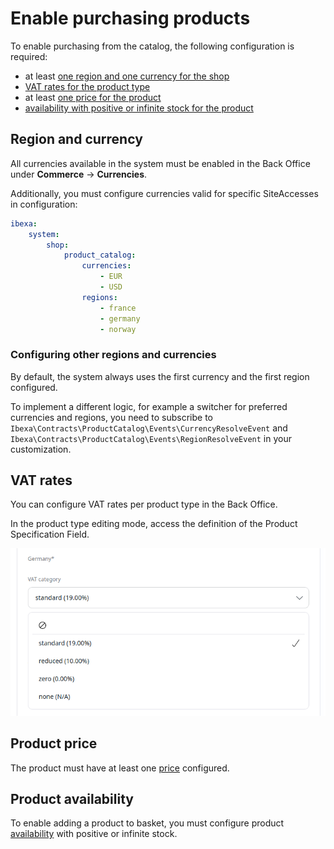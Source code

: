 # Enable purchasing products

To enable purchasing from the catalog, the following configuration is required:

- at least [one region and one currency for the shop](#region-and-currency)
- [VAT rates for the product type](#vat-rates)
- at least [one price for the product](../pricing/price_engine.md)
- [availability with positive or infinite stock for the product](catalog.md#product-availability-and-stock)

## Region and currency

All currencies available in the system must be enabled in the Back Office under **Commerce** -> **Currencies**.

Additionally, you must configure currencies valid for specific SiteAccesses in configuration:

``` yaml
ibexa:
    system:
        shop:
            product_catalog:
                currencies:
                    - EUR
                    - USD
                regions:
                    - france
                    - germany
                    - norway
```

### Configuring other regions and currencies

By default, the system always uses the first currency and the first region configured.

To implement a different logic, for example a switcher for preferred currencies and regions,
you need to subscribe to `Ibexa\Contracts\ProductCatalog\Events\CurrencyResolveEvent`
and `Ibexa\Contracts\ProductCatalog\Events\RegionResolveEvent` in your customization.

## VAT rates

You can configure VAT rates per product type in the Back Office.

In the product type editing mode, access the definition of the Product Specification Field.

![Setting up VAT rates for product type](../img/catalog_vat_rates.png)

## Product price

The product must have at least one [price](../pricing/price_engine.md) configured.

## Product availability

To enable adding a product to basket, you must configure product [availability](catalog.md#product-availability-and-stock)
with positive or infinite stock.
